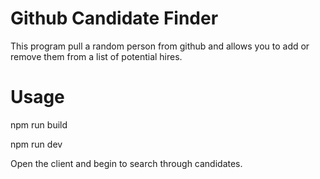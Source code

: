 # Github Candidate Finder

This program pull a random person from github and allows you to add or remove them from a list of potential hires.

# Usage

npm run build

npm run dev

Open the client and begin to search through candidates.
